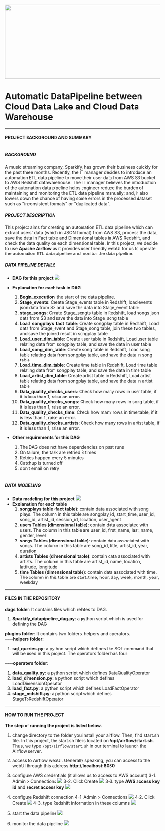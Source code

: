 <p align="center">
  <img width="570" height="240" src="https://github.com/ChunYen-Chang/Automation-DataPipeline-Using-Airflow-AWSS3-AWSRedshift/blob/master/images/logo.jpg">
</p>

# Automatic DataPipeline between Cloud Data Lake and Cloud Data Warehouse
---
#### PROJECT BACKGROUND AND SUMMARY
#
##### *BACKGROUND*
A music streaming company, Sparkify, has grown their business quickly for the past three months. Recently, the IT manager decides to introduce an automation ETL data pipeline to move their user data from AWS S3 bucket to AWS Redshift datawarehouse. The IT manager believes the introduction of the automation data pipeline helps engineer reduce the burden of maintaining and monitoring the ETL data pipeline manually; and, it also lowers down the chance of having some errors in the processed dataset such as "inconsistent formats" or "duplicated data".

##### *PROJECT DESCRIPTION*
This project aims for creating an automation ETL data pipeline which can extract users' data (which in JSON format) from AWS S3, process the data, save the data in Fact table and Dimensional tables in AWS Redshift, and check the data quality on each dimensional table. In this project, we decide to use **Apache Airflow** as it provides user friendly webUI for us to operate the automation ETL data pipeline and monitor the data pipeline.


##### *DATA PIPELINE DETAILS*
- **DAG for this project**
![](https://github.com/ChunYen-Chang/Automation-DataPipeline-Using-Airflow-AWSS3-AWSRedshift/blob/master/images/DAG.jpg)
- **Explanation for each task in DAG**  
    1. **Begin_execution**: the start of the data pipeline.  
    2. **Stage_events**: Create Stage_events table in Redshift, load events json data from S3 and save the data into Stage_event table  
    3. **stage_songs**: Create Stage_songts table in Redshift, load songs json data from S3 and save the data into Stage_song table  
    4. **Load_songplays_fact_table**: Create songplay table in Redshift, Load data from Stage_event and Stage_song table, join these two tables, and save the joined result in songplay table  
    5. **Load_user_dim_table**: Create user table in Redshift, Load user table relating data from songplay table, and save the data in user table  
    6. **Load_song_dim_table**: Create song table in Redshift, Load song table relating data from songplay table, and save the data in song table  
    7. **Load_time_dim_table**: Create time table in Redshift, Load time table relating data from songplay table, and save the data in time table  
    8. **Load_artist_dim_table**: Create artist table in Redshift, Load artist table relating data from songplay table, and save the data in artist table  
    9. **Data_quality_checks_users**: Check how many rows in user table, if it is less than 1, raise an error.  
    10. **Data_quality_checks_songs**: Check how many rows in song table, if it is less than 1, raise an error.  
    11. **Data_quality_checks_time**: Check how many rows in time table, if it is less than 1, raise an error.  
    12. **Data_quality_checks_artists**: Check how many rows in artist table, if it is less than 1, raise an error.  


- **Other requirements for this DAG**  
    1. The DAG does not have dependencies on past runs
    2. On failure, the task are retried 3 times
    3. Retries happen every 5 minutes
    4. Catchup is turned off
    5. don't email on retry
#
##### *DATA MODELING*
- **Data modeling for this project**
![](https://github.com/ChunYen-Chang/Automation-DataPipeline-Using-Airflow-AWSS3-AWSRedshift/blob/master/images/datamodel.jpg)
- **Explanation for each table**  
    1. **songplays table (fact table)**: contain data associated with song plays. The column in this table are songplay_id, start_time, user_id, song_id, artist_id, session_id, location, user_agent
    2. **users Tables (dimensional table)**: contain data associated with users. The column in this table are user_id, first_name, last_name, gender, level
    3. **songs Tables (dimensional table)**: contain data associated with songs. The column in this table are song_id, title, artist_id, year, duration
    4. **artists Tables (dimensional table)**: contain data associated with artists. The column in this table are artist_id, name, location, lattitude, longitude
    5. **time Tables (dimensional table)**: contain data associated with time. The column in this table are start_time, hour, day, week, month, year, weekday

------------
#### FILES IN THE REPOSITORY
**dags folder**: It contains files which relates to DAG.
1. **Sparkify_datapipeline_dag.py**: a python script which is used for defining the DAG

**plugins folder**: It contains two folders, helpers and operators.  
----**helpers folder**: 
1. **sql_queries.py**: a python script which defines the SQL command that will be used in this project. The operators folder has four

----**operators folder**: 
1. **data_quality.py**: a python script which defines DataQualityOperator
2. **load_dimension.py**: a python script which defines LoadDimensionOperator
3. **load_fact.py**: a python script which defines LoadFactOperator
4. **stage_redshift.py**: a python script which defines StageToRedshiftOperator


------------
#### HOW TO RUN THE PROJECT
**The step of running the project is listed below.**
1. change directory to the folder you install your airflow. Then, find start.sh file. In this project, the start.sh file is located on **/opt/airflow/start.sh**. Thus, we type `/opt/airflow/start.sh` in our terminal to launch the Airflow server.

2. access to Airflow webUI. Generally speaking, you can access to the webUI through this address **http://localhost:8080**

3. configure AWS credentials (it allows us to access to AWS account)
3-1. Admin > Connections
![](https://github.com/ChunYen-Chang/Automation-DataPipeline-Using-Airflow-AWSS3-AWSRedshift/blob/master/images/1.jpg)
3-2. Click Create
![](https://github.com/ChunYen-Chang/Automation-DataPipeline-Using-Airflow-AWSS3-AWSRedshift/blob/master/images/2.jpg)
3-3. type **AWS access key id** and **secret access key**
![](https://github.com/ChunYen-Chang/Automation-DataPipeline-Using-Airflow-AWSS3-AWSRedshift/blob/master/images/3.jpg)  

4. configure Redshift connection
4-1. Admin > Connections
![](https://github.com/ChunYen-Chang/Automation-DataPipeline-Using-Airflow-AWSS3-AWSRedshift/blob/master/images/1.jpg)
4-2. Click Create
![](https://github.com/ChunYen-Chang/Automation-DataPipeline-Using-Airflow-AWSS3-AWSRedshift/blob/master/images/2.jpg)
4-3. type Redshift information in these columns
![](https://github.com/ChunYen-Chang/Automation-DataPipeline-Using-Airflow-AWSS3-AWSRedshift/blob/master/images/4.jpg)  

5. start the data pipeline
![](https://github.com/ChunYen-Chang/Automation-DataPipeline-Using-Airflow-AWSS3-AWSRedshift/blob/master/images/5.jpg)

6. monitor the data pipeline
![](https://github.com/ChunYen-Chang/Automation-DataPipeline-Using-Airflow-AWSS3-AWSRedshift/blob/master/images/6.jpg)
